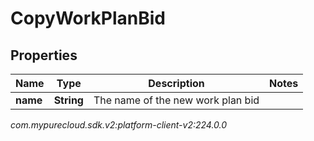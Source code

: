 # CopyWorkPlanBid


## Properties

| Name | Type | Description | Notes |
| ------------ | ------------- | ------------- | ------------- |
| **name** | **String** | The name of the new work plan bid |  |




_com.mypurecloud.sdk.v2:platform-client-v2:224.0.0_
